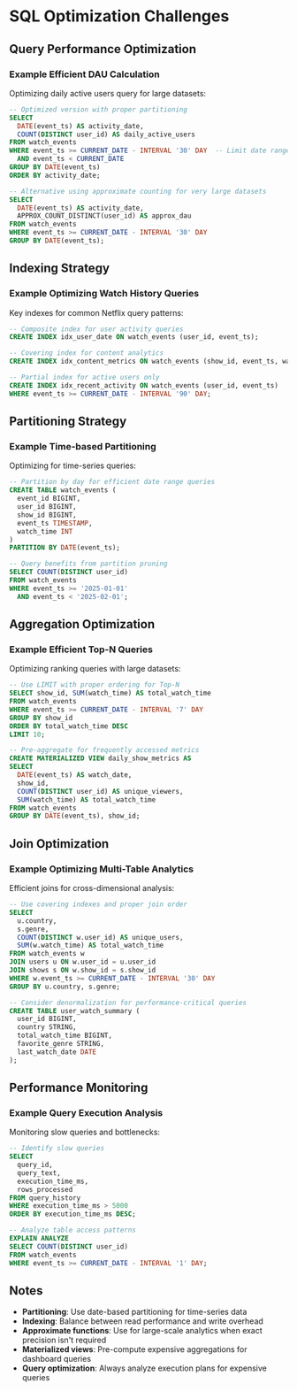 # SQL Optimization Challenges

## Query Performance Optimization

### Example Efficient DAU Calculation

Optimizing daily active users query for large datasets:

```sql
-- Optimized version with proper partitioning
SELECT
  DATE(event_ts) AS activity_date,
  COUNT(DISTINCT user_id) AS daily_active_users
FROM watch_events
WHERE event_ts >= CURRENT_DATE - INTERVAL '30' DAY  -- Limit date range
  AND event_ts < CURRENT_DATE
GROUP BY DATE(event_ts)
ORDER BY activity_date;

-- Alternative using approximate counting for very large datasets
SELECT
  DATE(event_ts) AS activity_date,
  APPROX_COUNT_DISTINCT(user_id) AS approx_dau
FROM watch_events
WHERE event_ts >= CURRENT_DATE - INTERVAL '30' DAY
GROUP BY DATE(event_ts);
```

## Indexing Strategy

### Example Optimizing Watch History Queries

Key indexes for common Netflix query patterns:

```sql
-- Composite index for user activity queries
CREATE INDEX idx_user_date ON watch_events (user_id, event_ts);

-- Covering index for content analytics
CREATE INDEX idx_content_metrics ON watch_events (show_id, event_ts, watch_time);

-- Partial index for active users only
CREATE INDEX idx_recent_activity ON watch_events (user_id, event_ts)
WHERE event_ts >= CURRENT_DATE - INTERVAL '90' DAY;
```

## Partitioning Strategy

### Example Time-based Partitioning

Optimizing for time-series queries:

```sql
-- Partition by day for efficient date range queries
CREATE TABLE watch_events (
  event_id BIGINT,
  user_id BIGINT,
  show_id BIGINT,
  event_ts TIMESTAMP,
  watch_time INT
)
PARTITION BY DATE(event_ts);

-- Query benefits from partition pruning
SELECT COUNT(DISTINCT user_id)
FROM watch_events
WHERE event_ts >= '2025-01-01'
  AND event_ts < '2025-02-01';
```

## Aggregation Optimization

### Example Efficient Top-N Queries

Optimizing ranking queries with large datasets:

```sql
-- Use LIMIT with proper ordering for Top-N
SELECT show_id, SUM(watch_time) AS total_watch_time
FROM watch_events
WHERE event_ts >= CURRENT_DATE - INTERVAL '7' DAY
GROUP BY show_id
ORDER BY total_watch_time DESC
LIMIT 10;

-- Pre-aggregate for frequently accessed metrics
CREATE MATERIALIZED VIEW daily_show_metrics AS
SELECT
  DATE(event_ts) AS watch_date,
  show_id,
  COUNT(DISTINCT user_id) AS unique_viewers,
  SUM(watch_time) AS total_watch_time
FROM watch_events
GROUP BY DATE(event_ts), show_id;
```

## Join Optimization

### Example Optimizing Multi-Table Analytics

Efficient joins for cross-dimensional analysis:

```sql
-- Use covering indexes and proper join order
SELECT
  u.country,
  s.genre,
  COUNT(DISTINCT w.user_id) AS unique_users,
  SUM(w.watch_time) AS total_watch_time
FROM watch_events w
JOIN users u ON w.user_id = u.user_id
JOIN shows s ON w.show_id = s.show_id
WHERE w.event_ts >= CURRENT_DATE - INTERVAL '30' DAY
GROUP BY u.country, s.genre;

-- Consider denormalization for performance-critical queries
CREATE TABLE user_watch_summary (
  user_id BIGINT,
  country STRING,
  total_watch_time BIGINT,
  favorite_genre STRING,
  last_watch_date DATE
);
```

## Performance Monitoring

### Example Query Execution Analysis

Monitoring slow queries and bottlenecks:

```sql
-- Identify slow queries
SELECT
  query_id,
  query_text,
  execution_time_ms,
  rows_processed
FROM query_history
WHERE execution_time_ms > 5000
ORDER BY execution_time_ms DESC;

-- Analyze table access patterns
EXPLAIN ANALYZE
SELECT COUNT(DISTINCT user_id)
FROM watch_events
WHERE event_ts >= CURRENT_DATE - INTERVAL '1' DAY;
```

## Notes

- **Partitioning**: Use date-based partitioning for time-series data
- **Indexing**: Balance between read performance and write overhead
- **Approximate functions**: Use for large-scale analytics when exact precision isn't required
- **Materialized views**: Pre-compute expensive aggregations for dashboard queries
- **Query optimization**: Always analyze execution plans for expensive queries

